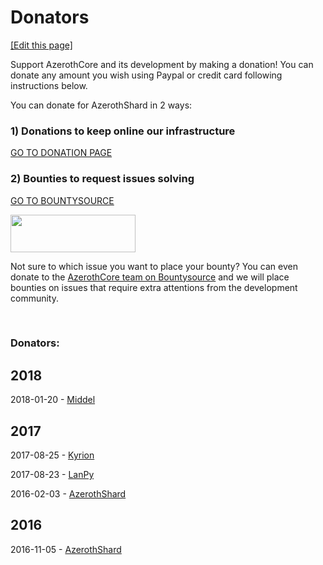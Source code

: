 # Donators 
<a target="_blank" href="https://github.com/azerothcore/azerothcore.github.io/edit/master/donators.md">[Edit this page]</a>

Support AzerothCore and its development by making a donation! You can donate any amount you wish using Paypal or credit card following instructions below.

You can donate for AzerothShard in 2 ways:

### 1) Donations to keep online our infrastructure

[GO TO DONATION PAGE](https://azerothcore.altervista.org/wp/donations/145/)

### 2) Bounties to request issues solving

[GO TO BOUNTYSOURCE](https://www.bountysource.com/teams/azerothcore)

<a href="https://www.bountysource.com/teams/azerothcore/issues"><img class="alignleft size-medium" src="https://d2bbtvgnhux6eq.cloudfront.net/assets/Bountysource-green-f2f437ed727ee2cacaee3f559c1907cb.png" width="200" height="60" /></a>

Not sure to which issue you want to place your bounty? You can even donate to the [AzerothCore team on Bountysource](https://www.bountysource.com/teams/azerothcore/issues) and we will place bounties on issues that require extra attentions from the development community.


&nbsp;

### Donators:

<h2><strong>2018</strong></h2>

2018-01-20 - [Middel](http://www.project-syndicate.co.uk)

<h2><strong>2017</strong></h2>

2017-08-25 - [Kyrion](http://wowmythic.com/)

2017-08-23 - [LanPy](http://www.lanpy.com/)

2016-02-03 - [AzerothShard](https://www.azerothshard.org)

<h2><strong>2016</strong></h2>

2016-11-05 - [AzerothShard](https://www.azerothshard.org)

&nbsp;

&nbsp;
